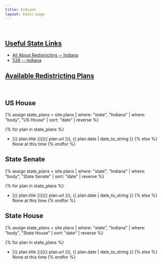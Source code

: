 ```yaml
---
title: Indiana
layout: basic-page
---
```


<br>

<u>Useful State Links</u>
---

- [All About Redistricting -- Indiana](https://redistricting.lls.edu/state/indiana/?cycle=2020&level=Congress&startdate=)
- [538 -- Indiana](https://projects.fivethirtyeight.com/redistricting-2022-maps/indiana/)

<u>Available Redistricting Plans</u>
---

<br>

US House
---
{% assign state_plans = site.plans | where: "state", "Indiana" | where: "body", "US House" | sort: "date" | reverse %}

{% for plan in state_plans %}
- [{{ plan.title }}]({{ plan.url }}), {{ plan.date | date_to_string }}
{% else %}
None at this time
{% endfor %}

State Senate
---
{% assign state_plans = site.plans | where: "state", "Indiana" | where: "body", "State Senate" | sort: "date" | reverse %}

{% for plan in state_plans %}
- [{{ plan.title }}]({{ plan.url }}), {{ plan.date | date_to_string }}
{% else %}
None at this time
{% endfor %}


State House
---
{% assign state_plans = site.plans | where: "state", "Indiana" | where: "body", "State House" | sort: "date" | reverse %}

{% for plan in state_plans %}
- [{{ plan.title }}]({{ plan.url }}), {{ plan.date | date_to_string }}
{% else %}
None at this time
{% endfor %}
